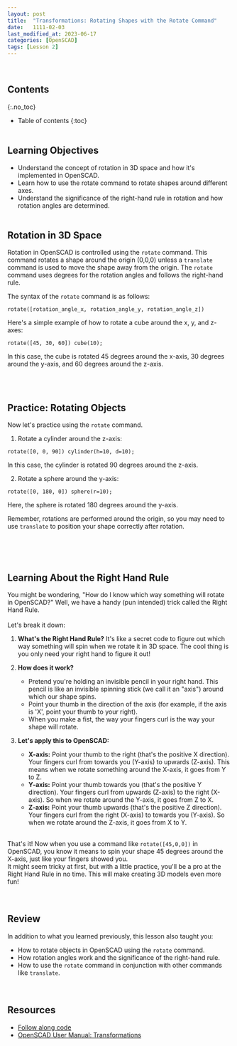 ```yaml
---
layout: post
title:  "Transformations: Rotating Shapes with the Rotate Command"
date:   1111-02-03
last_modified_at: 2023-06-17
categories: [OpenSCAD]
tags: [Lesson 2]
---
```

<br>

## Contents
{:.no_toc}
* Table of contents
{:toc}
<br><br>

## Learning Objectives
- Understand the concept of rotation in 3D space and how it's implemented in OpenSCAD.
- Learn how to use the rotate command to rotate shapes around different axes.
- Understand the significance of the right-hand rule in rotation and how rotation angles are determined.
<br><br>

## Rotation in 3D Space
Rotation in OpenSCAD is controlled using the `rotate` command. This command rotates a shape around the origin (0,0,0) unless a `translate` command is used to move the shape away from the origin. The `rotate` command uses degrees for the rotation angles and follows the right-hand rule. 

The syntax of the `rotate` command is as follows:

```rotate([rotation_angle_x, rotation_angle_y, rotation_angle_z])```

Here's a simple example of how to rotate a cube around the x, y, and z-axes:

```rotate([45, 30, 60]) cube(10);```

In this case, the cube is rotated 45 degrees around the x-axis, 30 degrees around the y-axis, and 60 degrees around the z-axis.

<br><br>

## Practice: Rotating Objects
Now let's practice using the `rotate` command. 

1. Rotate a cylinder around the z-axis:

```rotate([0, 0, 90]) cylinder(h=10, d=10);```

In this case, the cylinder is rotated 90 degrees around the z-axis.

2. Rotate a sphere around the y-axis:

```rotate([0, 180, 0]) sphere(r=10);```

Here, the sphere is rotated 180 degrees around the y-axis.

Remember, rotations are performed around the origin, so you may need to use `translate` to position your shape correctly after rotation.

<br><br><br>

## Learning About the Right Hand Rule
You might be wondering, "How do I know which way something will rotate in OpenSCAD?" Well, we have a handy (pun intended) trick called the Right Hand Rule. 
<br><br>
Let's break it down:

1. **What's the Right Hand Rule?** It's like a secret code to figure out which way something will spin when we rotate it in 3D space. The cool thing is you only need your right hand to figure it out!

2. **How does it work?** 
    - Pretend you're holding an invisible pencil in your right hand. This pencil is like an invisible spinning stick (we call it an "axis") around which our shape spins.
    - Point your thumb in the direction of the axis (for example, if the axis is 'X', point your thumb to your right). 
    - When you make a fist, the way your fingers curl is the way your shape will rotate.

3. **Let's apply this to OpenSCAD:**
    - **X-axis:** Point your thumb to the right (that's the positive X direction). Your fingers curl from towards you (Y-axis) to upwards (Z-axis). This means when we rotate something around the X-axis, it goes from Y to Z.
    - **Y-axis:** Point your thumb towards you (that's the positive Y direction). Your fingers curl from upwards (Z-axis) to the right (X-axis). So when we rotate around the Y-axis, it goes from Z to X.
    - **Z-axis:** Point your thumb upwards (that's the positive Z direction). Your fingers curl from the right (X-axis) to towards you (Y-axis). So when we rotate around the Z-axis, it goes from X to Y.
<br><br>

That's it! Now when you use a command like `rotate([45,0,0])` in OpenSCAD, you know it means to spin your shape 45 degrees around the X-axis, just like your fingers showed you.
<br>
It might seem tricky at first, but with a little practice, you'll be a pro at the Right Hand Rule in no time. This will make creating 3D models even more fun!
<br><br><br>

## Review
In addition to what you learned previously, this lesson also taught you:
- How to rotate objects in OpenSCAD using the `rotate` command.
- How rotation angles work and the significance of the right-hand rule.
- How to use the `rotate` command in conjunction with other commands like `translate`.
<br><br><br>

## Resources
- [Follow along code](https://raw.githubusercontent.com/funkonaut/openSCAD_lessons/main/Lessons/Lesson%201/1_2_shape_mods.scad)
- [OpenSCAD User Manual: Transformations](https://en.wikibooks.org/wiki/OpenSCAD_User_Manual/Transformations)